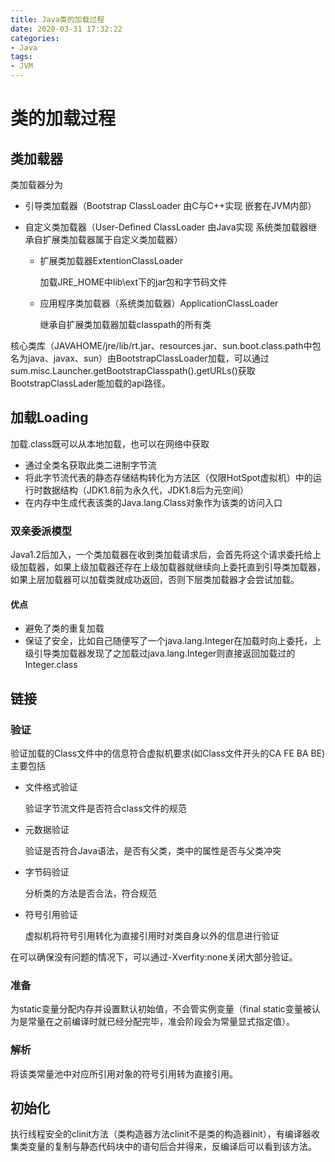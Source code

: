 ```yaml
---
title: Java类的加载过程
date: 2020-03-31 17:32:22
categories: 
- Java
tags:
- JVM
---
```


# 类的加载过程

## 类加载器

类加载器分为

- 引导类加载器（Bootstrap ClassLoader 由C与C++实现  嵌套在JVM内部）

- 自定义类加载器（User-Defined ClassLoader 由Java实现 系统类加载器继承自扩展类加载器属于自定义类加载器）

  - 扩展类加载器ExtentionClassLoader
  
    加载JRE_HOME中lib\ext下的jar包和字节码文件
  
  - 应用程序类加载器（系统类加载器）ApplicationClassLoader
  
    继承自扩展类加载器加载classpath的所有类
  
  

核心类库（JAVAHOME/jre/lib/rt.jar、resources.jar、sun.boot.class.path中包名为java、javax、sun）由BootstrapClassLoader加载，可以通过sum.misc.Launcher.getBootstrapClasspath().getURLs()获取BootstrapClassLader能加载的api路径。

## 加载Loading

加载.class既可以从本地加载，也可以在网络中获取

- 通过全类名获取此类二进制字节流
- 将此字节流代表的静态存储结构转化为方法区（仅限HotSpot虚拟机）中的运行时数据结构（JDK1.8前为永久代，JDK1.8后为元空间）
- 在内存中生成代表该类的Java.lang.Class对象作为该类的访问入口 
### 双亲委派模型

Java1.2后加入，一个类加载器在收到类加载请求后，会首先将这个请求委托给上级加载器，如果上级加载器还存在上级加载器就继续向上委托直到引导类加载器，如果上层加载器可以加载类就成功返回，否则下层类加载器才会尝试加载。

#### 优点

- 避免了类的重复加载
- 保证了安全，比如自己随便写了一个java.lang.Integer在加载时向上委托，上级引导类加载器发现了之加载过java.lang.Integer则直接返回加载过的Integer.class

## 链接

### 验证
验证加载的Class文件中的信息符合虚拟机要求(如Class文件开头的CA FE BA BE)
主要包括
- 文件格式验证

  验证字节流文件是否符合class文件的规范

- 元数据验证

  验证是否符合Java语法，是否有父类，类中的属性是否与父类冲突

- 字节码验证

  分析类的方法是否合法，符合规范

- 符号引用验证

  虚拟机将符号引用转化为直接引用时对类自身以外的信息进行验证

在可以确保没有问题的情况下，可以通过-Xverfity:none关闭大部分验证。

### 准备
为static变量分配内存并设置默认初始值，不会管实例变量（final  static变量被认为是常量在之前编译时就已经分配完毕，准会阶段会为常量显式指定值）。

### 解析
将该类常量池中对应所引用对象的符号引用转为直接引用。

## 初始化
执行线程安全的clinit方法（类构造器方法clinit不是类的构造器init），有编译器收集类变量的复制与静态代码块中的语句后合并得来，反编译后可以看到该方法。

